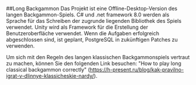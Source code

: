 ##Long Backgammon
Das Projekt ist eine Offline-Desktop-Version des langen Backgammon-Spiels.
C# und .net framework 8.0 werden als Sprache für das Schreiben der zugrunde liegenden Bibliothek des Spiels verwendet.
Unity wird als Framework für die Erstellung der Benutzeroberfläche verwendet.
Wenn die Aufgaben erfolgreich abgeschlossen sind, ist geplant, PostgreSQL in zukünftigen Patches zu verwenden.

Um sich mit den Regeln des langen klassischen Backgammonspiels vertraut zu machen, können Sie den folgenden Link besuchen: "How to play long classical backgammon correctly" (https://h-present.ru/blog/kak-pravilno-igrat-v-dlinnye-klassicheskie-nardy/).
